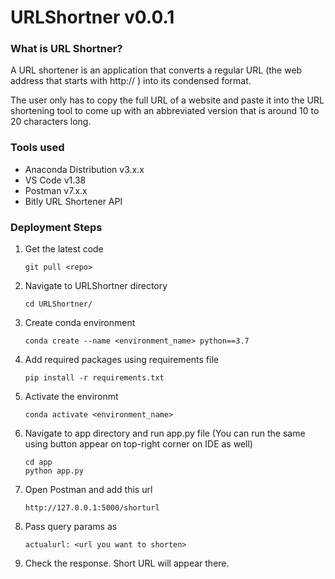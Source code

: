 # URLShortner v0.0.1

### What is URL Shortner?
A URL shortener is an application that converts a regular URL (the web address that starts with http:// ) into its condensed format.

The user only has to copy the full URL of a website and paste it into the URL shortening tool to come up with an abbreviated version that is around 10 to 20 characters long.

### Tools used
- Anaconda Distribution v3.x.x
- VS Code v1.38
- Postman v7.x.x
- Bitly URL Shortener API

### Deployment Steps

1. Get the latest code
    ```
    git pull <repo>
    ```

2. Navigate to URLShortner directory
    ```
    cd URLShortner/
    ```

3. Create conda environment
    ```
    conda create --name <environment_name> python==3.7
    ``` 

4. Add required packages using requirements file
   ```
   pip install -r requirements.txt
   ```

5. Activate the environmt
   ```
   conda activate <environment_name>
   ```    

6. Navigate to app directory and run app.py file
     (You can run the same using button appear on top-right corner on IDE as well)
    ```
    cd app
    python app.py
    ```

7. Open Postman and add this url
   ```
   http://127.0.0.1:5000/shorturl
   ```

8. Pass query params as
   ```
   actualurl: <url you want to shorten>
   ```
9. Check the response. Short URL will appear there.